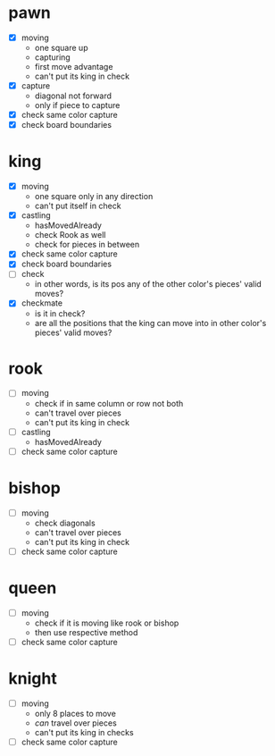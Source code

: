 # pawn

- [x] moving
    - one square up
    - capturing
    - first move advantage
    - can't put its king in check
- [x] capture
    - diagonal not forward
    - only if piece to capture
- [x] check same color capture
- [x] check board boundaries

# king

- [x] moving
    - one square only in any direction
    - can't put itself in check
- [x] castling
    - hasMovedAlready
    - check Rook as well
    - check for pieces in between
- [x] check same color capture
- [x] check board boundaries
- [ ] check
    - in other words, is its pos any of the other color's pieces' valid moves?
- [x] checkmate
    - is it in check?
    - are all the positions that the king can move into in other color's pieces' valid moves?

# rook

- [ ] moving
    - check if in same column or row not both
    - can't travel over pieces
    - can't put its king in check
- [ ] castling
    - hasMovedAlready
- [ ] check same color capture

# bishop
- [ ] moving
    - check diagonals
    - can't travel over pieces
    - can't put its king in check
- [ ] check same color capture

# queen
- [ ] moving
    - check if it is moving like rook or bishop
    - then use respective method
- [ ] check same color capture

# knight
- [ ] moving
    - only 8 places to move
    - *can* travel over pieces
    - can't put its king in checks
- [ ] check same color capture
